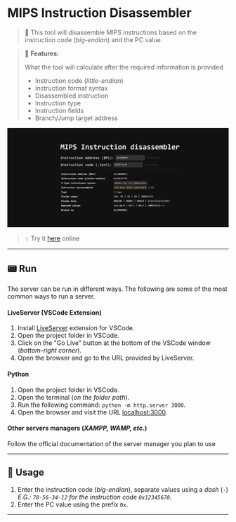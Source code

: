 # MIPS Instruction Disassembler

> 📖 This tool will disassemble MIPS instructions based on the instruction code (*big-endian*) and the PC value.

> 🧰 **Features:**
> 
> What the tool will calculate after the required information is provided
> 
> - Instruction code (*little-endian*)
> - Instruction format syntax
> - Disassembled instruction
> - Instruction type
> - Instruction fields
> - Branch/Jump target address


![Alt text](resources/image.png)

> 💡 Try it [here](https://www.0xporti.com/mips-decompiler) online

-------------------------------------------------------------

## 📟 Run 

The server can be run in different ways. The following are some of the most common ways to run a server.

#### LiveServer (VSCode Extension)

1. Install [LiveServer](https://marketplace.visualstudio.com/items?itemName=ritwickdey.LiveServer) extension for VSCode.
2. Open the project folder in VSCode.
3. Click on the "Go Live" button at the bottom of the VSCode window (*bottom-right corner*). 
4. Open the browser and go to the URL provided by LiveServer.
  
#### Python

1. Open the project folder in VSCode.
2. Open the terminal (*on the folder path*).
3. Run the following command: `python -m http.server 3000`.
4. Open the browser and visit the URL [localhost:3000](http://localhost:3000).
   
#### Other servers managers (*XAMPP, WAMP, etc.*)

Follow the official documentation of the server manager you plan to use

-------------------------------------------------------------

## 💭 Usage

1. Enter the instruction code (*big-endian*), separate values using a *dash* (`-`) *E.G.: `78-56-34-12` for the instruction code `0x12345678`*.
2. Enter the PC value using the prefix `0x`.

-------------------------------------------------------------

